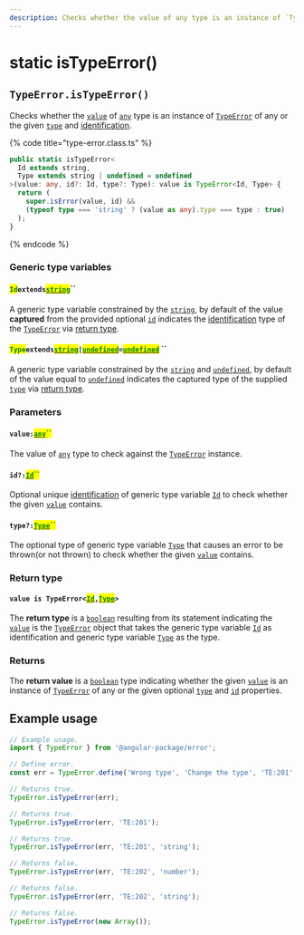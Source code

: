```yaml
---
description: Checks whether the value of any type is an instance of `TypeError`
---
```


# static isTypeError()

## `TypeError.isTypeError()`

Checks whether the [`value`](static-istypeerror.md#value-any) of [`any`](https://www.typescriptlang.org/docs/handbook/basic-types.html#any) type is an instance of [`TypeError`](broken-reference) of any or the given [`type`](static-istypeerror.md#type-type) and [identification](static-istypeerror.md#id-id).

{% code title="type-error.class.ts" %}
```typescript
public static isTypeError<
  Id extends string,
  Type extends string | undefined = undefined
>(value: any, id?: Id, type?: Type): value is TypeError<Id, Type> {
  return (
    super.isError(value, id) &&
    (typeof type === 'string' ? (value as any).type === type : true)
  );
}
```
{% endcode %}

### Generic type variables

#### <mark style="color:green;">`Id`</mark>`extends`[<mark style="color:green;">`string`</mark>](https://www.typescriptlang.org/docs/handbook/basic-types.html#string)``

A generic type variable constrained by the [`string`](https://developer.mozilla.org/en-US/docs/Web/JavaScript/Reference/Global\_Objects/String), by default of the value **captured** from the provided optional [`id`](static-istypeerror.md#id-id) indicates the [identification](../../getting-started/basic-concepts.md#identification) type of the [`TypeError`](broken-reference) via [return type](static-istypeerror.md#return-type).

#### <mark style="color:green;">`Type`</mark>`extends`[<mark style="color:green;">`string`</mark>](https://www.typescriptlang.org/docs/handbook/basic-types.html#string)`|`[<mark style="color:green;">`undefined`</mark>](https://www.typescriptlang.org/docs/handbook/basic-types.html#null-and-undefined)`=`[<mark style="color:green;">`undefined`</mark>](https://www.typescriptlang.org/docs/handbook/basic-types.html#null-and-undefined) ``&#x20;

A generic type variable constrained by the [`string`](https://developer.mozilla.org/en-US/docs/Web/JavaScript/Reference/Global\_Objects/String) and [`undefined`](https://www.typescriptlang.org/docs/handbook/basic-types.html#null-and-undefined), by default of the value equal to [`undefined`](https://www.typescriptlang.org/docs/handbook/basic-types.html#null-and-undefined) indicates the captured type of the supplied [`type`](static-istypeerror.md#type-type) via [return type](static-istypeerror.md#return-type).

### Parameters

#### `value:`[<mark style="color:green;">`any`</mark>](https://www.typescriptlang.org/docs/handbook/basic-types.html#any)<mark style="color:green;">``</mark>

The value of [`any`](https://www.typescriptlang.org/docs/handbook/basic-types.html#any) type to check against the [`TypeError`](broken-reference) instance.

#### `id?:`[<mark style="color:green;">`Id`</mark>](static-istypeerror.md#idextendsstring)<mark style="color:green;">``</mark>

Optional unique [identification](../../getting-started/basic-concepts.md#identification) of generic type variable [`Id`](static-istypeerror.md#idextendsstring) to check whether the given [`value`](static-istypeerror.md#value-any) contains.

#### `type?:`[<mark style="color:green;">`Type`</mark>](static-istypeerror.md#typeextendsstring-or-undefined-undefined)<mark style="color:green;">``</mark>

The optional type of generic type variable [`Type`](static-istypeerror.md#typeextendsstring-or-undefined-undefined) that causes an error to be thrown(or not thrown) to check whether the given [`value`](static-istypeerror.md#value-any) contains.

### Return type

#### `value is TypeError<`[<mark style="color:green;">`Id`</mark>](static-istypeerror.md#idextendsstring)`,`[<mark style="color:green;">`Type`</mark>](static-istypeerror.md#typeextendsstring-or-undefined-undefined)`>`

The **return type** is a [`boolean`](https://www.typescriptlang.org/docs/handbook/basic-types.html#boolean) resulting from its statement indicating the [`value`](static-istypeerror.md#value-any) is the [`TypeError`](broken-reference) object that takes the generic type variable [`Id`](static-istypeerror.md#idextendsstring) as identification and generic type variable [`Type`](static-istypeerror.md#typeextendsstring-or-undefined-undefined) as the type.

### Returns

The **return value** is a [`boolean`](https://developer.mozilla.org/en-US/docs/Web/JavaScript/Reference/Global\_Objects/Boolean) type indicating whether the given [`value`](static-istypeerror.md#value-any) is an instance of [`TypeError`](broken-reference) of any or the given optional [`type`](static-istypeerror.md#type-type) and [`id`](static-istypeerror.md#id-id) properties.

## Example usage

```typescript
// Example usage.
import { TypeError } from '@angular-package/error';

// Define error.
const err = TypeError.define('Wrong type', 'Change the type', 'TE:201', 'string');

// Returns true.
TypeError.isTypeError(err);

// Returns true.
TypeError.isTypeError(err, 'TE:201');

// Returns true.
TypeError.isTypeError(err, 'TE:201', 'string');

// Returns false.
TypeError.isTypeError(err, 'TE:202', 'number');

// Returns false.
TypeError.isTypeError(err, 'TE:202', 'string');

// Returns false.
TypeError.isTypeError(new Array());
```
